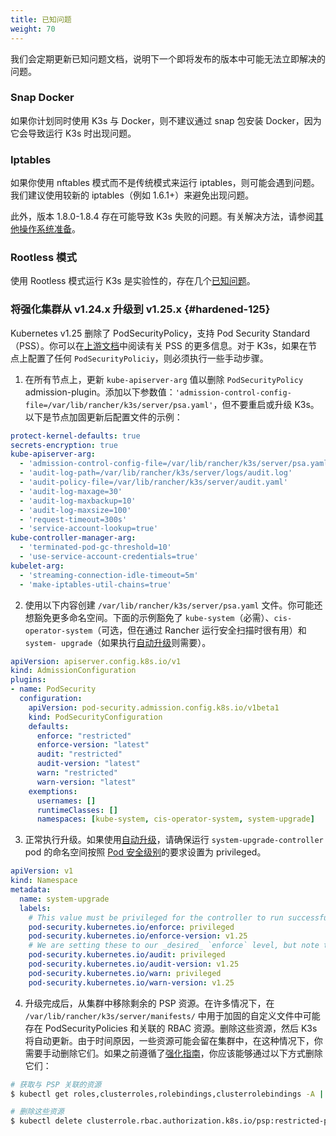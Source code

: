 ```yaml
---
title: 已知问题
weight: 70
---
```

我们会定期更新已知问题文档，说明下一个即将发布的版本中可能无法立即解决的问题。

### Snap Docker

如果你计划同时使用 K3s 与 Docker，则不建议通过 snap 包安装 Docker，因为它会导致运行 K3s 时出现问题。

### Iptables

如果你使用 nftables 模式而不是传统模式来运行 iptables，则可能会遇到问题。我们建议使用较新的 iptables（例如 1.6.1+）来避免出现问题。

此外，版本 1.8.0-1.8.4 存在可能导致 K3s 失败的问题。有关解决方法，请参阅[其他操作系统准备](./advanced.md#旧的-iptables-版本)。

### Rootless 模式

使用 Rootless 模式运行 K3s 是实验性的，存在几个[已知问题](./advanced.md#rootless-模式的已知问题)。

### 将强化集群从 v1.24.x 升级到 v1.25.x {#hardened-125}

Kubernetes v1.25 删除了 PodSecurityPolicy，支持 Pod Security Standard（PSS）。你可以在[上游文档](https://kubernetes.io/docs/concepts/security/pod-security-standards/)中阅读有关 PSS 的更多信息。对于 K3s，如果在节点上配置了任何 `PodSecurityPoliciy`，则必须执行一些手动步骤。

1. 在所有节点上，更新 `kube-apiserver-arg` 值以删除 `PodSecurityPolicy` admission-plugin。添加以下参数值：`'admission-control-config-file=/var/lib/rancher/k3s/server/psa.yaml'`，但不要重启或升级 K3s。以下是节点加固更新后配置文件的示例：
```yaml
protect-kernel-defaults: true
secrets-encryption: true
kube-apiserver-arg:
  - 'admission-control-config-file=/var/lib/rancher/k3s/server/psa.yaml'
  - 'audit-log-path=/var/lib/rancher/k3s/server/logs/audit.log'
  - 'audit-policy-file=/var/lib/rancher/k3s/server/audit.yaml'
  - 'audit-log-maxage=30'
  - 'audit-log-maxbackup=10'
  - 'audit-log-maxsize=100'
  - 'request-timeout=300s'
  - 'service-account-lookup=true'
kube-controller-manager-arg:
  - 'terminated-pod-gc-threshold=10'
  - 'use-service-account-credentials=true'
kubelet-arg:
  - 'streaming-connection-idle-timeout=5m'
  - 'make-iptables-util-chains=true'
```
2. 使用以下内容创建 `/var/lib/rancher/k3s/server/psa.yaml` 文件。你可能还想豁免更多命名空间。下面的示例豁免了 `kube-system`（必需）、`cis-operator-system`（可选，但在通过 Rancher 运行安全扫描时很有用）和 `system- upgrade`（如果执行[自动升级](./upgrades/automated.md)则需要）。
```yaml
apiVersion: apiserver.config.k8s.io/v1
kind: AdmissionConfiguration
plugins:
- name: PodSecurity
  configuration:
    apiVersion: pod-security.admission.config.k8s.io/v1beta1
    kind: PodSecurityConfiguration
    defaults:
      enforce: "restricted"
      enforce-version: "latest"
      audit: "restricted"
      audit-version: "latest"
      warn: "restricted"
      warn-version: "latest"
    exemptions:
      usernames: []
      runtimeClasses: []
      namespaces: [kube-system, cis-operator-system, system-upgrade]
```
3. 正常执行升级。如果使用[自动升级](./upgrades/automated.md)，请确保运行 `system-upgrade-controller` pod 的命名空间按照 [Pod 安全级别](https://kubernetes.io/docs/concepts/security/pod-security-admission/#pod-security-levels)的要求设置为 privileged。
```yaml
apiVersion: v1
kind: Namespace
metadata:
  name: system-upgrade
  labels:
    # This value must be privileged for the controller to run successfully.
    pod-security.kubernetes.io/enforce: privileged
    pod-security.kubernetes.io/enforce-version: v1.25
    # We are setting these to our _desired_ `enforce` level, but note that these below values can be any of the available options.
    pod-security.kubernetes.io/audit: privileged
    pod-security.kubernetes.io/audit-version: v1.25
    pod-security.kubernetes.io/warn: privileged
    pod-security.kubernetes.io/warn-version: v1.25
```
4. 升级完成后，从集群中移除剩余的 PSP 资源。在许多情况下，在 `/var/lib/rancher/k3s/server/manifests/` 中用于加固的自定义文件中可能存在 PodSecurityPolicies 和关联的 RBAC 资源。删除这些资源，然后 K3s 将自动更新。由于时间原因，一些资源可能会留在集群中，在这种情况下，你需要手动删除它们。如果之前遵循了[强化指南](./security/hardening-guide.md)，你应该能够通过以下方式删除它们：
```sh
# 获取与 PSP 关联的资源
$ kubectl get roles,clusterroles,rolebindings,clusterrolebindings -A | grep -i psp

# 删除这些资源
$ kubectl delete clusterrole.rbac.authorization.k8s.io/psp:restricted-psp clusterrole.rbac.authorization.k8s.io/psp:svclb-psp clusterrole.rbac.authorization.k8s.io/psp:system-unrestricted-psp clusterrolebinding.rbac.authorization.k8s.io/default:restricted-psp clusterrolebinding.rbac.authorization.k8s.io/system-unrestricted-node-psp-rolebinding && kubectl delete -n kube-system rolebinding.rbac.authorization.k8s.io/svclb-psp-rolebinding rolebinding.rbac.authorization.k8s.io/system-unrestricted-svc-acct-psp-rolebinding
```
